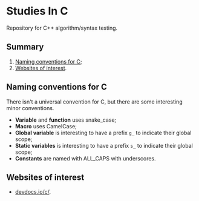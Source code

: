 # Studies In C

Repository for C++ algorithm/syntax testing.

## Summary

1. [Naming conventions for C](#naming-conventions-for-c);
2. [Websites of interest](#websites-of-interest).

## Naming conventions for C

There isn't a universal convention for C, but there are some interesting minor conventions.

- **Variable** and **function** uses snake_case;
- **Macro** uses CamelCase;
- **Global variable** is interesting to have a prefix `g_` to indicate their global scope;
- **Static variables** is interesting to have a prefix `s_` to indicate their global scope;
- **Constants** are named with ALL_CAPS with underscores.

## Websites of interest

- [devdocs.io/c/](https://devdocs.io/c/).
